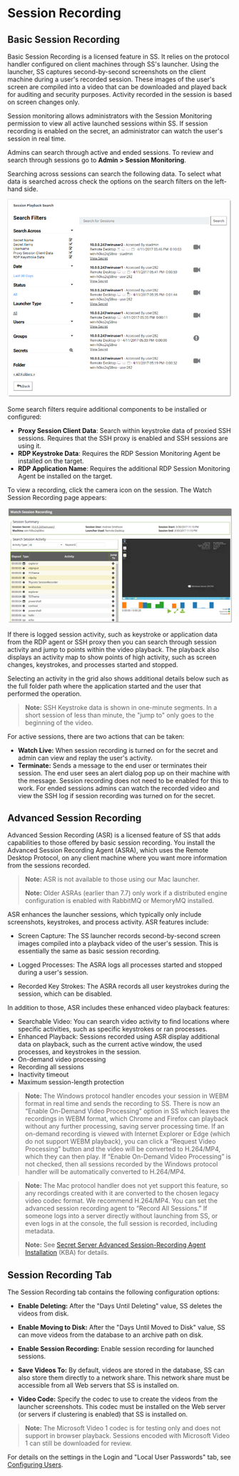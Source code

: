 [title]: # (Session Recording)
[tags]: # (Session Recording)
[priority]: # (2400)

# Session Recording

## Basic Session Recording

Basic Session Recording is a licensed feature in SS. It relies on the protocol handler configured on client machines through SS's launcher. Using the launcher, SS captures second-by-second screenshots on the client machine during a user's recorded session. These images of the user's screen are compiled into a video that can be downloaded and played back for auditing and security purposes. Activity recorded in the session is based on screen changes only.

Session monitoring allows administrators with the Session Monitoring permission to view all active launched sessions within SS. If session recording is enabled on the secret, an administrator can watch the user's session in real time.

Admins can search through active and ended sessions. To review and search through sessions go to **Admin \> Session Monitoring**.

Searching across sessions can search the following data. To select what data is searched across check the options on the search filters on the left-hand side.

![1558036412135](images/1558036412135.png)

Some search filters require additional components to be installed or configured:

- **Proxy Session Client Data**: Search within keystroke data of proxied SSH sessions. Requires that the SSH proxy is enabled and SSH sessions are using it.
- **RDP Keystroke Data**: Requires the RDP Session Monitoring Agent be installed on the target.
- **RDP Application Name**: Requires the additional RDP Session Monitoring Agent be installed on the target.

To view a recording, click the camera icon on the session. The Watch Session Recording page appears:

![1556312976290](images/1556312976290.png)

If there is logged session activity, such as keystroke or application data from the RDP agent or SSH proxy then you can search through session activity and jump to points within the video playback. The playback also displays an activity map to show points of high activity, such as screen changes, keystrokes, and processes started and stopped.

Selecting an activity in the grid also shows additional details below such as the full folder path where the application started and the user that performed the operation.

> **Note:** SSH Keystroke data is shown in one-minute segments. In a short session of less than minute, the "jump to" only goes to the beginning of the video.

For active sessions, there are two actions that can be taken:

- **Watch Live:** When session recording is turned on for the secret and admin can view and replay the user's activity.
- **Terminate:** Sends a message to the end user or terminates their session. The end user sees an alert dialog pop up on their machine with the message. Session recording does not need to be enabled for this to work. For ended sessions admins can watch the recorded video and view the SSH log if session recording was turned on for the secret.

## Advanced Session Recording

Advanced Session Recording (ASR) is a licensed feature of SS that adds capabilities to those offered by basic session recording. You install the Advanced Session Recording Agent (ASRA), which uses the Remote Desktop Protocol, on any client machine where you want more information from the sessions recorded.

> **Note:** ASR is not available to those using our Mac launcher.
>
> **Note:** Older ASRAs (earlier than 7.7) only work if a distributed engine configuration is enabled with RabbitMQ or MemoryMQ installed.

ASR enhances the launcher sessions, which typically only include screenshots, keystrokes, and process activity. ASR features include:

- Screen Capture: The SS launcher records second-by-second screen images compiled into a playback video of the user's session. This is essentially the same as basic session recording.

- Logged Processes: The ASRA logs all processes started and stopped during a user's session.

- Recorded Key Strokes: The ASRA records all user keystrokes during the session, which can be disabled.

In addition to those, ASR includes these enhanced video playback features:

- Searchable Video: You can search video activity to find locations where specific activities, such as specific keystrokes or ran processes.
- Enhanced Playback: Sessions recorded using ASR display additional data on playback, such as the current active window, the used processes, and keystrokes in the session.
- On-demand video processing
- Recording all sessions
- Inactivity timeout
- Maximum session-length protection

> **Note:** The Windows protocol handler encodes your session in WEBM format in real time and sends the recording to SS. There is now an “Enable On-Demand Video Processing” option in SS which leaves the recordings in WEBM format, which Chrome and Firefox can playback without any further processing, saving server processing time. If an on-demand recording is viewed with Internet Explorer or Edge (which do not support WEBM playback), you can click a “Request Video Processing” button and the video will be converted to H.264/MP4, which they can then play. If “Enable On-Demand Video Processing” is not checked, then all sessions recorded by the Windows protocol handler will be automatically converted to H.264/MP4.

>**Note:** The Mac protocol handler does not yet support this feature, so any recordings created with it are converted to the chosen legacy video codec format. We recommend H.264/MP4.
>You can set the advanced session recording agent to “Record All Sessions.” If someone logs into a server directly without launching from SS, or even logs in at the console, the full session is recorded, including metadata.
>
>**Note:** See [Secret Server Advanced Session-Recording Agent Installation](https://thycotic.force.com/support/s/article/SS-INST-EXT-Adv-Session-Rec-Agent) (KBA) for details.

## Session Recording Tab

The Session Recording tab contains the following configuration options:

- **Enable Deleting:** After the "Days Until Deleting" value, SS deletes the videos from disk.

- **Enable Moving to Disk:** After the "Days Until Moved to Disk" value, SS can move videos from the database to an archive path on disk.

- **Enable Session Recording:** Enable session recording for launched sessions.

- **Save Videos To:** By default, videos are stored in the database, SS can also store them directly to a network share. This network share must be accessible from all Web servers that SS is installed on.

- **Video Code:** Specify the codec to use to create the videos from the launcher screenshots. This codec must be installed on the Web server (or servers if clustering is enabled) that SS is installed on.

> **Note:** The Microsoft Video 1 codec is for testing only and does not support in browser playback. Sessions encoded with Microsoft Video 1 can still be downloaded for review.

For details on the settings in the Login and "Local User Passwords" tab, see [Configuring Users](../users/Configuring-Users/index.md).
